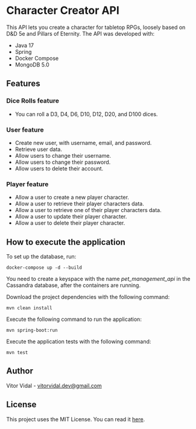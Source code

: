 # Character Creator API

This API lets you create a character for tabletop RPGs, loosely based on D&D 5e
and Pillars of Eternity. The API was developed with:
* Java 17
* Spring
* Docker Compose
* MongoDB 5.0

## Features

### Dice Rolls feature

- You can roll a D3, D4, D6, D10, D12, D20, and D100 dices.

### User feature

- Create new user, with username, email, and password.
- Retrieve user data.
- Allow users to change their username.
- Allow users to change their password.
- Allow users to delete their account.

### Player feature

- Allow a user to create a new player character.
- Allow a user to retrieve their player characters data.
- Allow a user to retrieve one of their player characters data.
- Allow a user to update their player character.
- Allow a user to delete their player character.

## How to execute the application
To set up the database, run:

```
docker-compose up -d --build
```

You need to create a keyspace with the name *pet_management_api* in the Cassandra database, after the containers are running.

Download the project dependencies with the following command:

```
mvn clean install
```

Execute the following command to run the application:

```
mvn spring-boot:run
```

Execute the application tests with the following command:

```
mvn test
```

## Author

Vitor Vidal - vitorvidal.dev@gmail.com

## License

This project uses the MIT License. You can read it [here].

[here]: https://github.com/vitorvidaldev/Character-Creator-API/blob/main/LICENSE